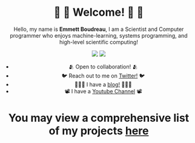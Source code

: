 <div align = "center">
  
# 🧬 🧮 Welcome! 🧮 🧬
Hello, my name is **Emmett Boudreau**, I am a Scientist and Computer programmer who enjoys machine-learning, systems programming, and high-level scientific computing!

<img src = "https://github.com/emmettgb/emmett-stats/blob/master/generated/overview.svg"></img> <img src = "https://github.com/emmettgb/emmett-stats/blob/master/generated/languages.svg">
- 🫂 Open to collaboration! 🫂
- 🐦 Reach out to me on [Twitter!](https://twitter.com/emmettboudgie) 🐦
- 👨🏾‍💻 I have a [blog!](http://medium.com/@emmettgb) 👨🏾‍💻
- 📽️ I have a [Youtube Channel](https://www.youtube.com/channel/UCruzXIngBV2dlgjX1_HZRzw) 📽️

# You may view a comprehensive list of my projects [here](https://github.com/emmettgb/emmettgb/blob/main/PROJECTS.md)
